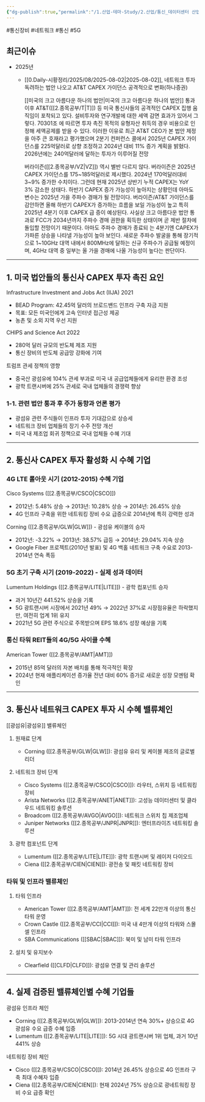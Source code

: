 ```yaml
---
{"dg-publish":true,"permalink":"/1.산업-테마-Study/2.산업/통신_데이터센터 산업/1.통신/통신 장비/","created":"2025-08-04T21:01:38.961+09:00","updated":"2025-08-06T13:39:15.231+09:00"}
---
```


#통신장비 #네트워크 #통신 #5G 

## 최근이슈

- 2025년
	- [[0.Daily-시황정리/2025/08/2025-08-02\|2025-08-02]], 네트워크 투자 독려하는 법안 나오고 AT&T CAPEX 가이던스 공격적으로 변화(하나증권)
	  
	  [[미국의 크고 아름다운 하나의 법안\|미국의 크고 아름다운 하나의 법안]] 통과 이후 AT&T([[2.종목공부/T\|T]]) 등 미국 통신사들의 공격적인 CAPEX 집행 움직임이 포착되고 있다. 설비투자와 연구개발에 대한 세액 감면 효과가 있어서 그렇다. 70301조 에 따르면 투자 촉진 목적의 유형자산 취득의 경우 비용으로 인정해 세액공제를 받을 수 있다. 이러한 이유로 최근 AT&T CEO가 본 법안 제정을 아주 큰 호재라고 평가했으며 2분기 컨퍼런스 콜에서 2025년 CAPEX 가이던스를 225억달러로 상향 조정하고 2024년 대비 11% 증가 계획을 밝혔다. 2026년에는 240억달러에 달하는 투자가 이루어질 전망
	  
	  버라이즌([[2.종목공부/VZ\|VZ]]) 역시 별반 다르지 않다. 버라이즌은 2025년 CAPEX 가이던스를 175~185억달러로 제시했다. 2024년 170억달러대비 3~9% 증가한 수치이다. 그런데 현재 2025년 상반기 누적 CAPEX는 YoY 3% 감소한 상태다. 하반기 CAPEX 증가 가능성이 높아지는 상황인데 아마도 변수는 2025년 가을 주파수 경매가 될 전망이다. 버라이즌/AT&T 가이던스를 감안하면 올해 하반기 CAPEX가 증가하는 흐름을 보일 가능성이 높고 특히 2025년 4분기 이후 CAPEX 급 증이 예상된다. 사실상 크고 아름다운 법안 통과로 FCC가 2034년까지 주파수 경매 권한을 획득한 상태이며 곧 제반 절차에 돌입할 전망이기 때문이다. 아마도 주파수 경매가 종료되 는 4분기엔 CAPEX가 가파른 상승을 나타낼 가능성이 높아 보인다. 새로운 주파수 발굴을 통해 장기적으로 1~10GHz 대역 내에서 800MHz에 달하는 신규 주파수가 공급될 예정이며, 4GHz 대역 중 일부는 올 가을 경매에 나올 가능성이 높다는 판단이다.


---

## 1. 미국 법안들의 통신사 CAPEX 투자 촉진 요인

Infrastructure Investment and Jobs Act (IIJA) 2021

- BEAD Program: 42.45억 달러의 브로드밴드 인프라 구축 자금 지원
- 목표: 모든 미국인에게 고속 인터넷 접근성 제공
- 농촌 및 소외 지역 우선 지원

CHIPS and Science Act 2022

- 280억 달러 규모의 반도체 제조 지원
- 통신 장비의 반도체 공급망 강화에 기여

트럼프 관세 정책의 영향

- 중국산 광섬유에 104% 관세 부과로 미국 내 공급업체들에게 유리한 환경 조성
- 광학 트랜시버에 25% 관세로 국내 업체들의 경쟁력 향상

### 1-1. 관련 법안 통과 후 주가 동향과 언론 평가

- 광섬유 관련 주식들이 인프라 투자 기대감으로 상승세
- 네트워크 장비 업체들의 장기 수주 전망 개선
- 미국 내 제조업 회귀 정책으로 국내 업체들 수혜 기대

---

## 2. 통신사 CAPEX 투자 활성화 시 수혜 기업

### 4G LTE 롤아웃 시기 (2012-2015) 수혜 기업

Cisco Systems ([[2.종목공부/CSCO\|CSCO]])

- 2012년: 5.48% 상승 → 2013년: 10.28% 상승 → 2014년: 26.45% 상승
- 4G 인프라 구축을 위한 네트워킹 장비 수요 급증으로 2014년에 특히 강력한 성과

Corning ([[2.종목공부/GLW\|GLW]]) - 광섬유 케이블의 승자

- 2012년: -3.22% → 2013년: 38.57% 급등 → 2014년: 29.04% 지속 상승
- Google Fiber 프로젝트(2010년 발표) 및 4G 백홀 네트워크 구축 수요로 2013-2014년 연속 폭등

### 5G 초기 구축 시기 (2019-2022) - 실제 성과 데이터

Lumentum Holdings ([[2.종목공부/LITE\|LITE]]) - 광학 컴포넌트 승자

- 과거 10년간 441.52% 상승을 기록
- 5G 광트랜시버 시장에서 2021년 49% → 2022년 37%로 시장점유율은 하락했지만, 여전히 업계 1위 유지
- 2021년 5G 관련 주식으로 주목받으며 EPS 18.6% 성장 예상을 기록

### 통신 타워 REIT들의 4G/5G 사이클 수혜

American Tower ([[2.종목공부/AMT\|AMT]])

- 2015년 85억 달러의 자본 배치를 통해 적극적인 확장
- 2024년 현재 애플리케이션 증가율 전년 대비 60% 증가로 새로운 성장 모멘텀 확인

---

## 3. 통신사 네트워크 CAPEX 투자 시 수혜 밸류체인

 [[광섬유\|광섬유]] 밸류체인

1. 원재료 단계
    
    - Corning ([[2.종목공부/GLW\|GLW]]): 광섬유 유리 및 케이블 제조의 글로벌 리더

2. 네트워크 장비 단계
    
    - Cisco Systems ([[2.종목공부/CSCO\|CSCO]]): 라우터, 스위치 등 네트워킹 장비
    - Arista Networks ([[2.종목공부/ANET\|ANET]]): 고성능 데이터센터 및 클라우드 네트워킹 솔루션
    - Broadcom ([[2.종목공부/AVGO\|AVGO]]): 네트워크 스위치 칩 제조업체
    - Juniper Networks ([[2.종목공부/JNPR\|JNPR]]): 엔터프라이즈 네트워킹 솔루션

3. 광학 컴포넌트 단계
    
    - Lumentum ([[2.종목공부/LITE\|LITE]]): 광학 트랜시버 및 레이저 다이오드
    - Ciena ([[2.종목공부/CIEN\|CIEN]]): 광전송 및 패킷 네트워킹 장비

### 타워 및 인프라 밸류체인

1. 타워 인프라
    
    - American Tower ([[2.종목공부/AMT\|AMT]]): 전 세계 22만개 이상의 통신 타워 운영
    - Crown Castle ([[2.종목공부/CCI\|CCI]]): 미국 내 4만개 이상의 타워와 스몰셀 인프라
    - SBA Communications ([[SBAC\|SBAC]]): 북미 및 남미 타워 인프라

2. 설치 및 유지보수
    
    - Clearfield ([[CLFD\|CLFD]]): 광섬유 연결 및 관리 솔루션

---

## 4. 실제 검증된 밸류체인별 수혜 기업들

광섬유 인프라 체인

- Corning ([[2.종목공부/GLW\|GLW]]): 2013-2014년 연속 30%+ 상승으로 4G 광섬유 수요 급증 수혜 입증
- Lumentum ([[2.종목공부/LITE\|LITE]]): 5G 시대 광트랜시버 1위 업체, 과거 10년 441% 상승

네트워킹 장비 체인

- Cisco ([[2.종목공부/CSCO\|CSCO]]): 2014년 26.45% 상승으로 4G 인프라 구축 최대 수혜자 입증
- Ciena ([[2.종목공부/CIEN\|CIEN]]): 현재 2024년 75% 상승으로 광네트워킹 장비 수요 급증 확인
